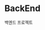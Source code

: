 # BackEnd
백엔드 프로젝트

<!--<img src='images/beautiful-view-of-a-lake-surrounded-by-mountains-in-longrin-lake-and-dam-switzerland-swissalps.jpg'></img>-->
